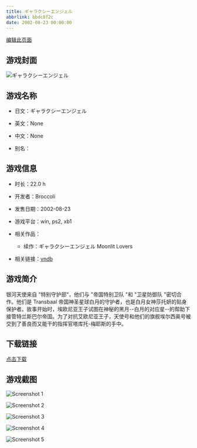 ```yaml
---
title: ギャラクシーエンジェル
abbrlink: bbdc8f2c
date: 2002-08-23 00:00:00
---
```

[编辑此页面](https://github.com/ACG-3/ADV3-source/blob/main/source/_posts/games/%E3%82%AE%E3%83%A3%E3%83%A9%E3%82%AF%E3%82%B7%E3%83%BC%E3%82%A8%E3%83%B3%E3%82%B8%E3%82%A7%E3%83%AB%20Moonlit%20Lovers.md)

## 游戏封面

![ギャラクシーエンジェル](https%3A//pan.timero.xyz/onedrive/img_lib_001/%E3%82%AE%E3%83%A3%E3%83%A9%E3%82%AF%E3%82%B7%E3%83%BC%E3%82%A8%E3%83%B3%E3%82%B8%E3%82%A7%E3%83%AB%20Moonlit%20Lovers_cover.avif)


## 游戏名称

- 日文：ギャラクシーエンジェル
- 英文：None
- 中文：None

- 别名：


## 游戏信息

- 时长：22.0 h
- 开发者：Broccoli
- 发售日期：2002-08-23
- 游戏平台：win, ps2, xb1
- 相关作品：
   - 续作：ギャラクシーエンジェル Moonlit Lovers

- 相关链接：[vndb](https://vndb.org/v860)


## 游戏简介

银河天使来自 "特别守护部"，他们与 "帝国特别卫队 "和 "卫星防御队 "密切合作。他们是 Transbaal 帝国神圣星球白月的守护者，也是白月女神莎托妍的贴身保护者。故事开始时，埃欧尼亚王子试图在神秘的黑月--白月的对应星--的帮助下接管特兰斯巴尔帝国。为了对抗艾欧尼亚王子，天使号和他们的旗舰埃尔西奥号被交到了善良而又能干的指挥官塔库托-梅耶斯的手中。




## 下载链接

[点击下载](https://pan.timero.xyz/onedrive/adv_lib_001/%E3%82%AE%E3%83%A3%E3%83%A9%E3%82%AF%E3%82%B7%E3%83%BC%E3%82%A8%E3%83%B3%E3%82%B8%E3%82%A7%E3%83%AB%20Moonlit%20Lovers)


## 游戏截图


![Screenshot 1](https%3A//pan.timero.xyz/onedrive/img_lib_001/%E3%82%AE%E3%83%A3%E3%83%A9%E3%82%AF%E3%82%B7%E3%83%BC%E3%82%A8%E3%83%B3%E3%82%B8%E3%82%A7%E3%83%AB%20Moonlit%20Lovers_Screenshot_1.avif)

![Screenshot 2](https%3A//pan.timero.xyz/onedrive/img_lib_001/%E3%82%AE%E3%83%A3%E3%83%A9%E3%82%AF%E3%82%B7%E3%83%BC%E3%82%A8%E3%83%B3%E3%82%B8%E3%82%A7%E3%83%AB%20Moonlit%20Lovers_Screenshot_2.avif)

![Screenshot 3](https%3A//pan.timero.xyz/onedrive/img_lib_001/%E3%82%AE%E3%83%A3%E3%83%A9%E3%82%AF%E3%82%B7%E3%83%BC%E3%82%A8%E3%83%B3%E3%82%B8%E3%82%A7%E3%83%AB%20Moonlit%20Lovers_Screenshot_3.avif)

![Screenshot 4](https%3A//pan.timero.xyz/onedrive/img_lib_001/%E3%82%AE%E3%83%A3%E3%83%A9%E3%82%AF%E3%82%B7%E3%83%BC%E3%82%A8%E3%83%B3%E3%82%B8%E3%82%A7%E3%83%AB%20Moonlit%20Lovers_Screenshot_4.avif)

![Screenshot 5](https%3A//pan.timero.xyz/onedrive/img_lib_001/%E3%82%AE%E3%83%A3%E3%83%A9%E3%82%AF%E3%82%B7%E3%83%BC%E3%82%A8%E3%83%B3%E3%82%B8%E3%82%A7%E3%83%AB%20Moonlit%20Lovers_Screenshot_5.avif)

